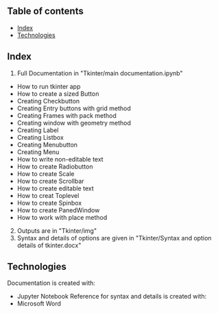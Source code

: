 ## Table of contents
* [Index](#index)
* [Technologies](#technologies)

## Index
1) Full Documentation in "Tkinter/main documentation.ipynb"

  * How to run tkinter app
  * How to create a sized Button
  * Creating Checkbutton
  * Creating Entry buttons with grid method
  * Creating Frames with pack method
  * Creating window with geometry method
  * Creating Label
  * Creating Listbox
  * Creating Menubutton
  * Creating Menu
  * How to write non-editable text
  * How to create Radiobutton
  * How to create Scale
  * How to create Scrollbar
  * How to create editable text
  * How to creat Toplevel
  * How to create Spinbox
  * How to create PanedWindow
  * How to work with place method

2) Outputs are in "Tkinter/img"
3) Syntax and details of options are given in "Tkinter/Syntax and option details of tkinter.docx"

## Technologies
Documentation is created with:
* Jupyter Notebook
Reference for syntax and details is created with:
* Microsoft Word
